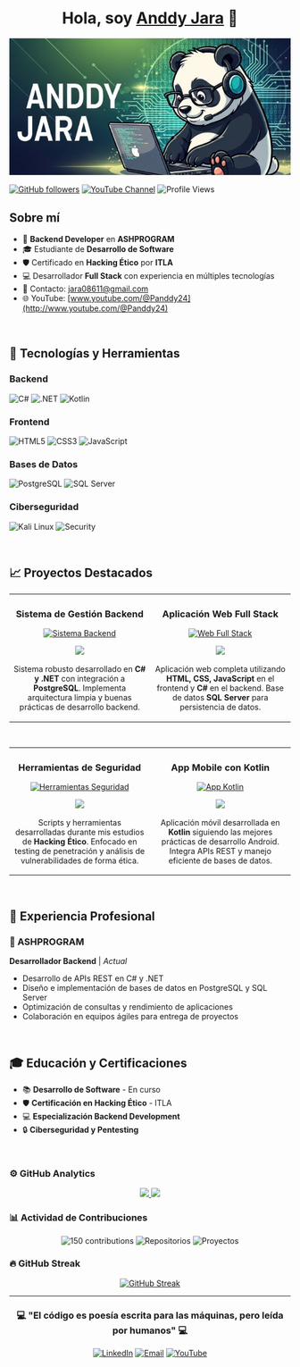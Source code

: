 <div align="center">
<h1 align="center">Hola, soy <a href="https://github.com/andj05">Anddy Jara</a> 👋</h1>
</div>

<!-- Reemplaza esta URL con tu banner personalizado -->
<!-- Opción 1: Si subes a una carpeta assets: -->
 <img src="./assets/banner.png" alt="Anddy Jara - Backend Developer"> 
<!-- Opción 2: Si usas un servicio externo como Imgur: -->
<!-- <img src="https://via.placeholder.com/1000x300/1a1b27/00ff88?text=ANDDY+JARA+%7C+Backend+Developer+%7C+C%23+%7C+Kotlin+%7C+PostgreSQL" alt="Anddy Jara Banner"> -->

[![GitHub followers](https://img.shields.io/github/followers/andj05?style=social)](https://github.com/andj05)
[![YouTube Channel](https://img.shields.io/badge/YouTube-@Panddy24-red?style=social&logo=youtube)](http://www.youtube.com/@Panddy24)
![Profile Views](https://komarev.com/ghpvc/?username=andj05&color=brightgreen)

## Sobre mí

- 💼 **Backend Developer** en **ASHPROGRAM**
- 🎓 Estudiante de **Desarrollo de Software**
- 🛡️ Certificado en **Hacking Ético** por **ITLA**
- 💻 Desarrollador **Full Stack** con experiencia en múltiples tecnologías
- 📧 Contacto: jara08611@gmail.com
- 🌐 YouTube: [www.youtube.com/@Panddy24](http://www.youtube.com/@Panddy24)

<br>

## 🚀 Tecnologías y Herramientas

### Backend
![C#](https://img.shields.io/badge/C%23-239120?style=for-the-badge&logo=c-sharp&logoColor=white)
![.NET](https://img.shields.io/badge/.NET-5C2D91?style=for-the-badge&logo=.net&logoColor=white)
![Kotlin](https://img.shields.io/badge/Kotlin-0095D5?style=for-the-badge&logo=kotlin&logoColor=white)

### Frontend
![HTML5](https://img.shields.io/badge/HTML5-E34F26?style=for-the-badge&logo=html5&logoColor=white)
![CSS3](https://img.shields.io/badge/CSS3-1572B6?style=for-the-badge&logo=css3&logoColor=white)
![JavaScript](https://img.shields.io/badge/JavaScript-323330?style=for-the-badge&logo=javascript&logoColor=F7DF1E)

### Bases de Datos
![PostgreSQL](https://img.shields.io/badge/PostgreSQL-316192?style=for-the-badge&logo=postgresql&logoColor=white)
![SQL Server](https://img.shields.io/badge/Microsoft_SQL_Server-CC2927?style=for-the-badge&logo=microsoft-sql-server&logoColor=white)

### Ciberseguridad
![Kali Linux](https://img.shields.io/badge/Kali_Linux-557C94?style=for-the-badge&logo=kali-linux&logoColor=white)
![Security](https://img.shields.io/badge/Ethical_Hacking-FF6B35?style=for-the-badge&logo=hackthebox&logoColor=white)

<br>

## 📈 Proyectos Destacados

<table>
<tr>
<td width="50%">
<h3 align="center">Sistema de Gestión Backend</h3>
<div align="center">
<a href="https://github.com/andj05/proyecto-backend" target="_blank"><img src="https://via.placeholder.com/400x200/0D1117/58A6FF?text=Backend+Project" width="400" alt="Sistema Backend"></a>
<p>
<a href="https://github.com/andj05/proyecto-backend" target="_blank">
<img src="https://img.shields.io/badge/CÓDIGO-ff9?style=for-the-badge&logo=github&logoColor=black">
</a>
</p>
<p>Sistema robusto desarrollado en <strong>C# y .NET</strong> con integración a <strong>PostgreSQL</strong>. Implementa arquitectura limpia y buenas prácticas de desarrollo backend.</p>
</div>
</td>

<td width="50%">
<h3 align="center">Aplicación Web Full Stack</h3>
<div align="center">                                       
<a href="https://github.com/andj05/web-fullstack" target="_blank"><img src="https://via.placeholder.com/400x200/0D1117/61DAFB?text=Full+Stack+Web" width="400" alt="Web Full Stack"></a>
<br>
<p>
<a href="https://github.com/andj05/web-fullstack" target="_blank">
<img src="https://img.shields.io/badge/CÓDIGO-80ffaa?style=for-the-badge&logo=github&logoColor=black">
</a>
</p>
<p>Aplicación web completa utilizando <strong>HTML, CSS, JavaScript</strong> en el frontend y <strong>C#</strong> en el backend. Base de datos <strong>SQL Server</strong> para persistencia de datos.</p>
</div>
</td>
</table>                                                                                 

<br>

<table>
<tr>
<td width="50%">
<h3 align="center">Herramientas de Seguridad</h3>
<div align="center">
<a href="https://github.com/andj05/security-tools" target="_blank"><img src="https://via.placeholder.com/400x200/0D1117/FF6B35?text=Security+Tools" width="400" alt="Herramientas Seguridad"></a>
<p>
<a href="https://github.com/andj05/security-tools" target="_blank">
<img src="https://img.shields.io/badge/CÓDIGO-ff6b35?style=for-the-badge&logo=github&logoColor=black">
</a>
</p>
<p>Scripts y herramientas desarrolladas durante mis estudios de <strong>Hacking Ético</strong>. Enfocado en testing de penetración y análisis de vulnerabilidades de forma ética.</p>
</div>
</td>       

<td width="50%">
<h3 align="center">App Mobile con Kotlin</h3>
<div align="center">
<a href="https://github.com/andj05/kotlin-mobile-app" target="_blank"><img src="https://via.placeholder.com/400x200/0D1117/0095D5?text=Kotlin+Mobile" width="400" alt="App Kotlin"></a>
<p>
<a href="https://github.com/andj05/kotlin-mobile-app" target="_blank">
<img src="https://img.shields.io/badge/CÓDIGO-0095d5?style=for-the-badge&logo=github&logoColor=black">
</a>
</p>
<p>Aplicación móvil desarrollada en <strong>Kotlin</strong> siguiendo las mejores prácticas de desarrollo Android. Integra APIs REST y manejo eficiente de bases de datos.</p>
</div>
</td>  
</table>                                                                                 

<br>

## 💼 Experiencia Profesional

### 🏢 ASHPROGRAM
**Desarrollador Backend** | *Actual*
- Desarrollo de APIs REST en C# y .NET
- Diseño e implementación de bases de datos en PostgreSQL y SQL Server
- Optimización de consultas y rendimiento de aplicaciones
- Colaboración en equipos ágiles para entrega de proyectos

<br>

## 🎓 Educación y Certificaciones

- 📚 **Desarrollo de Software** - En curso
- 🛡️ **Certificación en Hacking Ético** - ITLA
- 💻 **Especialización Backend Development**
- 🔒 **Ciberseguridad y Pentesting**

<br>

### ⚙️ GitHub Analytics

<p align="center">
<a href="https://github.com/andj05">
  <img height="180em" src="https://github-readme-stats-eight-theta.vercel.app/api?username=andj05&show_icons=true&theme=algolia&include_all_commits=true&count_private=true"/>
  <img height="180em" src="https://github-readme-stats-eight-theta.vercel.app/api/top-langs/?username=andj05&layout=compact&langs_count=8&theme=algolia"/>
</a>
</p>

### 📊 Actividad de Contribuciones
<p align="center">
  <img src="https://img.shields.io/badge/Contribuciones_2024-150-brightgreen?style=for-the-badge" alt="150 contributions"/>
  <img src="https://img.shields.io/badge/Repositorios_Públicos-3-blue?style=for-the-badge" alt="Repositorios"/>
  <img src="https://img.shields.io/badge/Proyectos_Activos-4-orange?style=for-the-badge" alt="Proyectos"/>
</p>

### 🔥 GitHub Streak

<p align="center">
<a href="https://github.com/andj05">
<img src="https://github-readme-streak-stats.herokuapp.com/?user=andj05&theme=algolia" alt="GitHub Streak"/>
</a>
</p>

---

<div align="center">
<h3>💻 "El código es poesía escrita para las máquinas, pero leída por humanos" 💻</h3>

[![LinkedIn](https://img.shields.io/badge/LinkedIn-0077B5?style=for-the-badge&logo=linkedin&logoColor=white)](tu-linkedin-aqui)
[![Email](https://img.shields.io/badge/Email-D14836?style=for-the-badge&logo=gmail&logoColor=white)](mailto:jara08611@gmail.com)
[![YouTube](https://img.shields.io/badge/YouTube-FF0000?style=for-the-badge&logo=youtube&logoColor=white)](http://www.youtube.com/@Panddy24)

</div>
